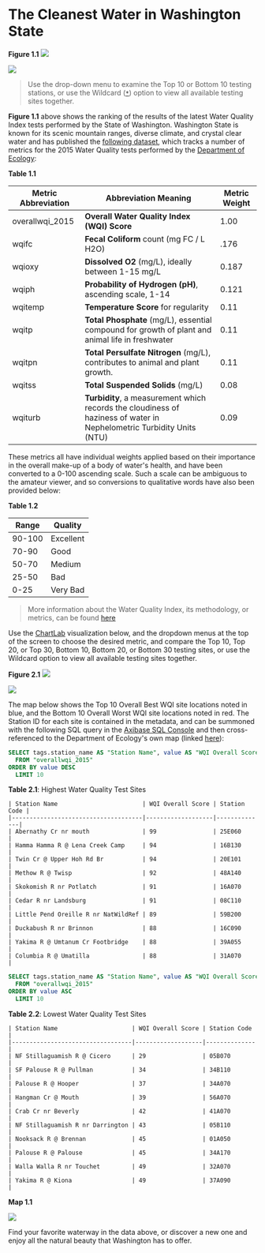 The Cleanest Water in Washington State
===

**Figure 1.1**
![](Images/WQI_1.0.png)

[![](Images/button.png)](https://apps.axibase.com/chartlab/89c8183d/2/#fullscreen)

> Use the drop-down menu to examine the Top 10 or Bottom 10 testing stations, or use the Wildcard ([`*`](https://axibase.com/products/axibase-time-series-database/visualization/widgets/configuring-the-widgets/))
option to view all available testing sites together. 


**Figure 1.1** above shows the ranking of the results of the latest Water Quality Index tests performed by the State of Washington.
Washington State is known for its scenic mountain ranges, diverse climate, and crystal clear water and has 
published the [following dataset](https://catalog.data.gov/dataset/annual-2015-water-quality-index-data), which tracks
a number of metrics for the 2015 Water Quality tests performed by the [Department of Ecology](http://www.ecy.wa.gov/):

**Table 1.1**

| Metric Abbreviation | Abbreviation Meaning | Metric Weight |
|---------------------|----------------------|---------------|
| overallwqi_2015 | **Overall Water Quality Index (WQI) Score** | 1.00 |
| wqifc | **Fecal Coliform** count (mg FC / L H2O) | .176 |
| wqioxy | **Dissolved O2** (mg/L), ideally between 1-15 mg/L| 0.187 | 
| wqiph | **Probability of Hydrogen (pH)**, ascending scale, 1-14 | 0.121 |
| wqitemp | **Temperature Score** for regularity |  0.11 |
| wqitp | **Total Phosphate** (mg/L), essential compound for growth of plant and animal life in freshwater | 0.11 |
| wqitpn | **Total Persulfate Nitrogen** (mg/L), contributes to animal and plant growth. | 0.11 |
| wqitss | **Total Suspended Solids** (mg/L) | 0.08 |
| wqiturb | **Turbidity**, a measurement which records the cloudiness of haziness of water in Nephelometric Turbidity Units (NTU) | 0.09 |

These metrics all have individual weights applied based on their importance in the overall make-up of a body of water's health,
and have been converted to a 0-100 ascending scale. Such a scale can be ambiguous to the amateur viewer, and so 
conversions to qualitative words have also been provided below:

**Table 1.2**

| Range | Quality |
|-------|---------|
| 90-100 | Excellent |
| 70-90 | Good |
| 50-70 | Medium |
| 25-50 | Bad |
| 0-25 | Very Bad |

>More information about the Water Quality Index, its methodology, or metrics, can be found [here](https://www.water-research.net/)

Use the [ChartLab](https://apps.axibase.com) visualization below, and the dropdown menus at the top of the screen to choose the desired metric, and compare
the Top 10, Top 20, or Top 30, Bottom 10, Bottom 20, or Bottom 30 testing sites, or use the Wildcard option to view all 
available testing sites together.


**Figure 2.1**
![](Images/WQI_2.0.png)

[![](Images/button.png)](https://apps.axibase.com/chartlab/89c8183d/5/#fullscreen)

The map below shows the Top 10 Overall Best WQI site locations noted in blue, and the Bottom 10 Overall Worst WQI site locations
noted in red. The Station ID for each site is contained in the metadata, and can be summoned with the following SQL
query in the [Axibase SQL Console](https://github.com/axibase/atsd/blob/master/sql/README.md#overview) and then cross-referenced
to the Department of Ecology's own map (linked [here](https://fortress.wa.gov/ecy/eap/riverwq/regions/state_ContTemp.asp)):


```sql
SELECT tags.station_name AS "Station Name", value AS "WQI Overall Score", tags.station AS "Station Code"
  FROM "overallwqi_2015"
ORDER BY value DESC
  LIMIT 10
```

**Table 2.1**: Highest Water Quality Test Sites

```ls
| Station Name                        | WQI Overall Score | Station Code | 
|-------------------------------------|-------------------|--------------| 
| Abernathy Cr nr mouth               | 99                | 25E060       | 
| Hamma Hamma R @ Lena Creek Camp     | 94                | 16B130       | 
| Twin Cr @ Upper Hoh Rd Br           | 94                | 20E101       | 
| Methow R @ Twisp                    | 92                | 48A140       | 
| Skokomish R nr Potlatch             | 91                | 16A070       | 
| Cedar R nr Landsburg                | 91                | 08C110       | 
| Little Pend Oreille R nr NatWildRef | 89                | 59B200       | 
| Duckabush R nr Brinnon              | 88                | 16C090       | 
| Yakima R @ Umtanum Cr Footbridge    | 88                | 39A055       | 
| Columbia R @ Umatilla               | 88                | 31A070       | 
```

```sql
SELECT tags.station_name AS "Station Name", value AS "WQI Overall Score", tags.station AS "Station Code"
  FROM "overallwqi_2015"
ORDER BY value ASC
  LIMIT 10
```

**Table 2.2**: Lowest Water Quality Test Sites

```ls
| Station Name                     | WQI Overall Score | Station Code | 
|----------------------------------|-------------------|--------------| 
| NF Stillaguamish R @ Cicero      | 29                | 05B070       | 
| SF Palouse R @ Pullman           | 34                | 34B110       | 
| Palouse R @ Hooper               | 37                | 34A070       | 
| Hangman Cr @ Mouth               | 39                | 56A070       | 
| Crab Cr nr Beverly               | 42                | 41A070       | 
| NF Stillaguamish R nr Darrington | 43                | 05B110       | 
| Nooksack R @ Brennan             | 45                | 01A050       | 
| Palouse R @ Palouse              | 45                | 34A170       | 
| Walla Walla R nr Touchet         | 49                | 32A070       | 
| Yakima R @ Kiona                 | 49                | 37A090       | 
```

**Map 1.1**

![](Images/WQI_Map.png)

Find your favorite waterway in the data above, or discover a new one and enjoy all the natural beauty
that Washington has to offer.
